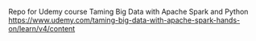 Repo for Udemy course Taming Big Data with Apache Spark and Python
https://www.udemy.com/taming-big-data-with-apache-spark-hands-on/learn/v4/content
